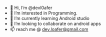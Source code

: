 - 👋 Hi, I’m @devl0afer
- 👀 I’m interested in Programming.
- 🌱 I’m currently learning Android studio
- 💞️ I’m looking to collaborate on android apps
- 📫 reach me @ dev.loafer@gmail.com

<!---
devl0afer/devl0afer is a ✨ special ✨ repository because its `README.md` (this file) appears on your GitHub profile.
You can click the Preview link to take a look at your changes.
--->
